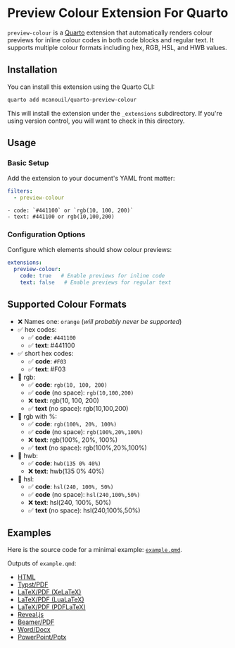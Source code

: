 # Preview Colour Extension For Quarto

`preview-colour` is a [Quarto](https://quarto.org) extension that automatically renders colour previews for inline colour codes in both code blocks and regular text.
It supports multiple colour formats including hex, RGB, HSL, and HWB values.

## Installation

You can install this extension using the Quarto CLI:

```bash
quarto add mcanouil/quarto-preview-colour
```

This will install the extension under the `_extensions` subdirectory.
If you're using version control, you will want to check in this directory.

## Usage

### Basic Setup

Add the extension to your document's YAML front matter:

```yaml
filters:
  - preview-colour
```

````qmd
- code: `#441100` or `rgb(10, 100, 200)`
- text: #441100 or rgb(10,100,200)
````

### Configuration Options

Configure which elements should show colour previews:

```yaml
extensions:
  preview-colour:
    code: true   # Enable previews for inline code
    text: false   # Enable previews for regular text
```

## Supported Colour Formats

- ❌ Names one: `orange` (*will probably never be supported*)
- ✅ hex codes:
  - ✅ **code**: `#441100`
  - ✅ **text**: #441100
- ✅ short hex codes:
  - ✅ **code**: `#F03`
  - ✅ **text**: #F03
- 🔶 rgb:
  - ✅ **code**: `rgb(10, 100, 200)`
  - ✅ **code** (no space): `rgb(10,100,200)`
  - ❌ **text**: rgb(10, 100, 200)
  - ✅ **text** (no space): rgb(10,100,200)
- 🔶 rgb with %:
  - ✅ **code**: `rgb(100%, 20%, 100%)`
  - ✅ **code** (no space): `rgb(100%,20%,100%)`
  - ❌ **text**: rgb(100%, 20%, 100%)
  - ✅ **text** (no space): rgb(100%,20%,100%)
- 🔶 hwb:
  - ✅ **code**: `hwb(135 0% 40%)`
  - ❌ **text**: hwb(135 0% 40%)
- 🔶 hsl:
  - ✅ **code**: `hsl(240, 100%, 50%)`
  - ✅ **code** (no space): `hsl(240,100%,50%)`
  - ❌ **text**: hsl(240, 100%, 50%)
  - ✅ **text** (no space): hsl(240,100%,50%)

## Examples

Here is the source code for a minimal example: [`example.qmd`](example.qmd).

Outputs of `example.qmd`:

- [HTML](https://m.canouil.dev/quarto-preview-colour-text/)
- [Typst/PDF](https://m.canouil.dev/quarto-preview-colour-text/preview-colour-typst.pdf)
- [LaTeX/PDF (XeLaTeX)](https://m.canouil.dev/quarto-preview-colour-text/preview-colour-xelatex.pdf)
- [LaTeX/PDF (LuaLaTeX)](https://m.canouil.dev/quarto-preview-colour-text/preview-colour-lualatex.pdf)
- [LaTeX/PDF (PDFLaTeX)](https://m.canouil.dev/quarto-preview-colour-text/preview-colour-pdflatex.pdf)
- [Reveal.js](https://m.canouil.dev/quarto-preview-colour-text/preview-colour-revealjs.html)
- [Beamer/PDF](https://m.canouil.dev/quarto-preview-colour-text/preview-colour-beamer.pdf)
- [Word/Docx](https://m.canouil.dev/quarto-highlight-text/highlight-openxml.docx)
- [PowerPoint/Pptx](https://m.canouil.dev/quarto-highlight-text/highlight-pptx.pptx)
